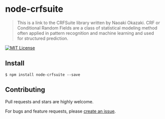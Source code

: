 # node-crfsuite

> This is a link to the CRFSuite library written by Naoaki Okazaki.
CRF or Conditional Random Fields are a class of statistical modeling method often applied in pattern recognition and machine learning and used for structured prediction. 
 
[![MIT License](https://img.shields.io/badge/license-MIT_License-green.svg?style=flat-square)](https://github.com/bubkoo/get-cursor-position/blob/master/LICENSE)

## Install

```
$ npm install node-crfsuite --save
```


## Contributing

Pull requests and stars are highly welcome.

For bugs and feature requests, please [create an issue](https://github.com/bertmsk/node-crfsuite/issues/new).

